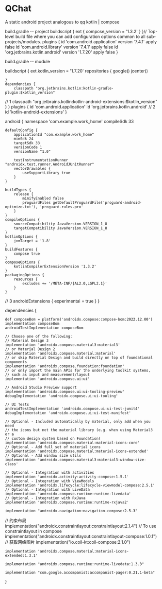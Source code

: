 # QChat
A static android project analogous to qq
kotlin | compose


build.gradle -- project
buildscript {
    ext {
        compose_version = '1.3.2'
    }
}// Top-level build file where you can add configuration options common to all sub-projects/modules.
plugins {
    id 'com.android.application' version '7.4.1' apply false
    id 'com.android.library' version '7.4.1' apply false
    id 'org.jetbrains.kotlin.android' version '1.7.20' apply false
}

build.gradle -- module

buildscript {
    ext.kotlin_version = '1.7.20'
    repositories {
        google()
        jcenter()

    }
    dependencies {
        classpath "org.jetbrains.kotlin:kotlin-gradle-plugin:$kotlin_version"
//        1
        classpath "org.jetbrains.kotlin:kotlin-android-extensions:$kotlin_version"
    }
}
plugins {
    id 'com.android.application'
    id 'org.jetbrains.kotlin.android'
//    2
    id 'kotlin-android-extensions'
}

android {
    namespace 'com.example.work_home'
    compileSdk 33

    defaultConfig {
        applicationId "com.example.work_home"
        minSdk 24
        targetSdk 33
        versionCode 1
        versionName "1.0"

        testInstrumentationRunner "androidx.test.runner.AndroidJUnitRunner"
        vectorDrawables {
            useSupportLibrary true
        }
    }

    buildTypes {
        release {
            minifyEnabled false
            proguardFiles getDefaultProguardFile('proguard-android-optimize.txt'), 'proguard-rules.pro'
        }
    }
    compileOptions {
        sourceCompatibility JavaVersion.VERSION_1_8
        targetCompatibility JavaVersion.VERSION_1_8
    }
    kotlinOptions {
        jvmTarget = '1.8'
    }
    buildFeatures {
        compose true
    }
    composeOptions {
        kotlinCompilerExtensionVersion '1.3.2'
    }
    packagingOptions {
        resources {
            excludes += '/META-INF/{AL2.0,LGPL2.1}'
        }
    }
//    3
    androidExtensions {
        experimental = true
    }
}

dependencies {

    def composeBom = platform('androidx.compose:compose-bom:2022.12.00')
    implementation composeBom
    androidTestImplementation composeBom

    // Choose one of the following:
    // Material Design 3
    implementation 'androidx.compose.material3:material3'
    // or Material Design 2
    implementation 'androidx.compose.material:material'
    // or skip Material Design and build directly on top of foundational components
    implementation 'androidx.compose.foundation:foundation'
    // or only import the main APIs for the underlying toolkit systems,
    // such as input and measurement/layout
    implementation 'androidx.compose.ui:ui'

    // Android Studio Preview support
    implementation 'androidx.compose.ui:ui-tooling-preview'
    debugImplementation 'androidx.compose.ui:ui-tooling'

    // UI Tests
    androidTestImplementation 'androidx.compose.ui:ui-test-junit4'
    debugImplementation 'androidx.compose.ui:ui-test-manifest'

    // Optional - Included automatically by material, only add when you need
    // the icons but not the material library (e.g. when using Material3 or a
    // custom design system based on Foundation)
    implementation 'androidx.compose.material:material-icons-core'
    // Optional - Add full set of material icons
    implementation 'androidx.compose.material:material-icons-extended'
    // Optional - Add window size utils
    implementation 'androidx.compose.material3:material3-window-size-class'

    // Optional - Integration with activities
    implementation 'androidx.activity:activity-compose:1.5.1'
    // Optional - Integration with ViewModels
    implementation 'androidx.lifecycle:lifecycle-viewmodel-compose:2.5.1'
    // Optional - Integration with LiveData
    implementation 'androidx.compose.runtime:runtime-livedata'
    // Optional - Integration with RxJava
    implementation 'androidx.compose.runtime:runtime-rxjava2'

    implementation "androidx.navigation:navigation-compose:2.5.3"

//    约束布局
    implementation("androidx.constraintlayout:constraintlayout:2.1.4")
    // To use constraintlayout in compose
    implementation("androidx.constraintlayout:constraintlayout-compose:1.0.1")
//    获取网络图片
    implementation("io.coil-kt:coil-compose:2.1.0")

    implementation 'androidx.compose.material:material-icons-extended:1.3.1'

    implementation "androidx.compose.runtime:runtime-livedata:1.3.3"

    implementation "com.google.accompanist:accompanist-pager:0.21.1-beta"

}




